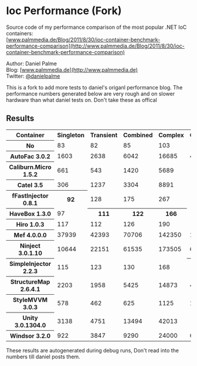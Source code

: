 Ioc Performance (Fork)
===============

Source code of my performance comparison of the most popular .NET IoC containers:  
[www.palmmedia.de/Blog/2011/8/30/ioc-container-benchmark-performance-comparison](http://www.palmmedia.de/Blog/2011/8/30/ioc-container-benchmark-performance-comparison)

Author: Daniel Palme  
Blog: [www.palmmedia.de](http://www.palmmedia.de)  
Twitter: [@danielpalme](http://twitter.com/danielpalme)  

This is a fork to add more tests to daniel's origanl performance blog. The performance numbers generated below are very rough and on slower hardware than what daniel tests on. Don't take these as offical

Results
-------
<table>
<tr><th>Container</th><th>Singleton</th><th>Transient</th><th>Combined</th>
<th>Complex</th><th>Generics</th><th>Multiple</th><th>Conditional</th><th>Interception</th></tr>
<tr><th>No</th><td>83</td><td>82</td><td>85</td>
<td>103</td><td></td><td></td><td></td><td></td></tr>
<tr><th>AutoFac 3.0.2</th><td>1603</td><td>2638</td><td>6042</td>
<td>16685</td><td>4724</td><td>14421</td><td></td><td>36740</td></tr>
<tr><th>Caliburn.Micro 1.5.2</th><td>661</td><td>543</td><td>1420</td>
<td>5689</td><td></td><td>5509</td><td></td><td></td></tr>
<tr><th>Catel 3.5</th><td>306</td><td>1237</td><td>3304</td>
<td>8891</td><td></td><td></td><td></td><td></td></tr>
<tr><th>fFastInjector 0.8.1</th><th>92</th><td>128</td><td>175</td>
<td>267</td><td></td><td></td><td></td><td></td></tr>
<tr><th>HaveBox 1.3.0</th><td>97</td><th>111</th><th>122</th>
<th>166</th><td></td><td></td><td></td><td></td></tr>
<tr><th>Hiro 1.0.3</th><td>117</td><td>112</td><td>126</td>
<td>190</td><td></td><td></td><td></td><td></td></tr>
<tr><th>Mef 4.0.0.0</th><td>37939</td><td>42393</td><td>70706</td>
<td>142350</td><td>160664</td><td>107268</td><td></td><td></td></tr>
<tr><th>Ninject 3.0.1.10</th><td>10644</td><td>22151</td><td>61535</td>
<td>173505</td><td>62502</td><td>132999</td><td>95057</td><td>23457</td></tr>
<tr><th>SimpleInjector 2.2.3</th><td>115</td><td>123</td><td>130</td>
<td>168</td><th>147</th><td></td><td></td><th>491</th></tr>
<tr><th>StructureMap 2.6.4.1</th><td>2203</td><td>1958</td><td>5425</td>
<td>14873</td><td>4589</td><td>18070</td><td></td><td>10117</td></tr>
<tr><th>StyleMVVM 3.0.3</th><td>578</td><td>462</td><td>625</td>
<td>1125</td><td>1250</td><th>3166</th><th>2366</th><td></td></tr>
<tr><th>Unity 3.0.1304.0</th><td>3138</td><td>4751</td><td>13494</td>
<td>42013</td><td></td><td></td><td></td><td>108253</td></tr>
<tr><th>Windsor 3.2.0</th><td>922</td><td>3847</td><td>9290</td>
<td>24000</td><td>6160</td><td></td><td></td><td>19956</td></tr>
</table>
These results are autogenerated during debug runs, Don't read into the numbers till daniel posts them.
